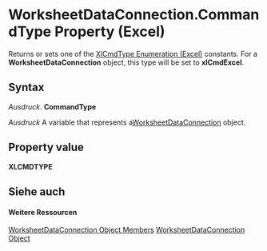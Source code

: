 
# WorksheetDataConnection.CommandType Property (Excel)

Returns or sets one of the [XlCmdType Enumeration (Excel)](4339b577-c29c-3c78-8433-df56c35b6633.md) constants. For a **WorksheetDataConnection** object, this type will be set to **xlCmdExcel**.


## Syntax

 _Ausdruck_. **CommandType**

 _Ausdruck_ A variable that represents a[WorksheetDataConnection](05b67daa-ed68-f0f9-9228-86d6e53ef6e3.md) object.


## Property value

 **XLCMDTYPE**


## Siehe auch


#### Weitere Ressourcen


[WorksheetDataConnection Object Members](http://msdn.microsoft.com/library/a86803fe-2598-3126-aadc-704c7af067e7%28Office.15%29.aspx)
[WorksheetDataConnection Object](05b67daa-ed68-f0f9-9228-86d6e53ef6e3.md)